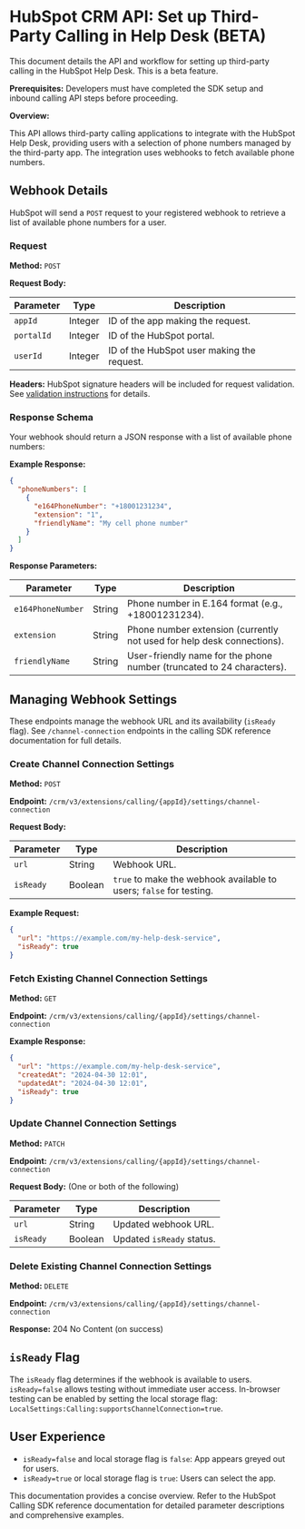 # HubSpot CRM API: Set up Third-Party Calling in Help Desk (BETA)

This document details the API and workflow for setting up third-party calling in the HubSpot Help Desk.  This is a beta feature.

**Prerequisites:**  Developers must have completed the SDK setup and inbound calling API steps before proceeding.

**Overview:**

This API allows third-party calling applications to integrate with the HubSpot Help Desk, providing users with a selection of phone numbers managed by the third-party app.  The integration uses webhooks to fetch available phone numbers.

## Webhook Details

HubSpot will send a `POST` request to your registered webhook to retrieve a list of available phone numbers for a user.

### Request

**Method:** `POST`

**Request Body:**

| Parameter    | Type    | Description                                       |
|--------------|---------|---------------------------------------------------|
| `appId`      | Integer | ID of the app making the request.                 |
| `portalId`   | Integer | ID of the HubSpot portal.                        |
| `userId`     | Integer | ID of the HubSpot user making the request.       |

**Headers:** HubSpot signature headers will be included for request validation.  See [validation instructions](link_to_validation_instructions_if_available) for details.


### Response Schema

Your webhook should return a JSON response with a list of available phone numbers:

**Example Response:**

```json
{
  "phoneNumbers": [
    {
      "e164PhoneNumber": "+18001231234",
      "extension": "1",
      "friendlyName": "My cell phone number"
    }
  ]
}
```

**Response Parameters:**

| Parameter         | Type    | Description                                                              |
|----------------------|---------|--------------------------------------------------------------------------|
| `e164PhoneNumber` | String  | Phone number in E.164 format (e.g., +18001231234).                     |
| `extension`        | String  | Phone number extension (currently not used for help desk connections). |
| `friendlyName`     | String  | User-friendly name for the phone number (truncated to 24 characters).    |


## Managing Webhook Settings

These endpoints manage the webhook URL and its availability (`isReady` flag).  See `/channel-connection` endpoints in the calling SDK reference documentation for full details.


### Create Channel Connection Settings

**Method:** `POST`

**Endpoint:** `/crm/v3/extensions/calling/{appId}/settings/channel-connection`

**Request Body:**

| Parameter | Type    | Description                                                                  |
|-----------|---------|------------------------------------------------------------------------------|
| `url`     | String  | Webhook URL.                                                              |
| `isReady` | Boolean | `true` to make the webhook available to users; `false` for testing.          |

**Example Request:**

```json
{
  "url": "https://example.com/my-help-desk-service",
  "isReady": true
}
```


### Fetch Existing Channel Connection Settings

**Method:** `GET`

**Endpoint:** `/crm/v3/extensions/calling/{appId}/settings/channel-connection`

**Example Response:**

```json
{
  "url": "https://example.com/my-help-desk-service",
  "createdAt": "2024-04-30 12:01",
  "updatedAt": "2024-04-30 12:01",
  "isReady": true
}
```


### Update Channel Connection Settings

**Method:** `PATCH`

**Endpoint:** `/crm/v3/extensions/calling/{appId}/settings/channel-connection`

**Request Body:** (One or both of the following)

| Parameter | Type    | Description                                                                  |
|-----------|---------|------------------------------------------------------------------------------|
| `url`     | String  | Updated webhook URL.                                                        |
| `isReady` | Boolean | Updated `isReady` status.                                                   |


### Delete Existing Channel Connection Settings

**Method:** `DELETE`

**Endpoint:** `/crm/v3/extensions/calling/{appId}/settings/channel-connection`

**Response:** 204 No Content (on success)


## `isReady` Flag

The `isReady` flag determines if the webhook is available to users.  `isReady=false` allows testing without immediate user access.  In-browser testing can be enabled by setting the local storage flag: `LocalSettings:Calling:supportsChannelConnection=true`.


## User Experience

* `isReady=false` and local storage flag is `false`: App appears greyed out for users.
* `isReady=true` or local storage flag is `true`: Users can select the app.


This documentation provides a concise overview. Refer to the HubSpot Calling SDK reference documentation for detailed parameter descriptions and comprehensive examples.
